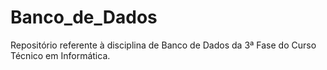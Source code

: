 # Banco_de_Dados
Repositório referente à disciplina de Banco de Dados da 3ª Fase do Curso Técnico em Informática.

